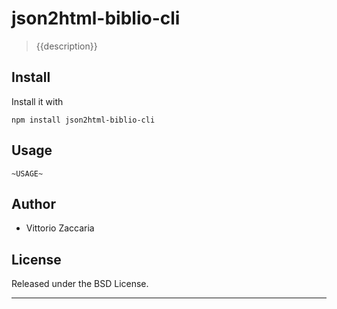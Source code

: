 # json2html-biblio-cli
> {{description}}

## Install

Install it with

```
npm install json2html-biblio-cli
```
## Usage

```
~USAGE~
```

## Author

* Vittorio Zaccaria

## License
Released under the BSD License.

***

